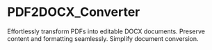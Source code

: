 # PDF2DOCX_Converter
Effortlessly transform PDFs into editable DOCX documents. Preserve content and formatting seamlessly. Simplify document conversion.
